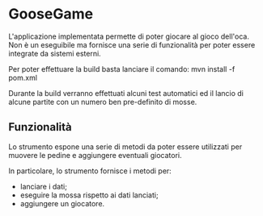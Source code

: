 # GooseGame

L'applicazione implementata permette di poter giocare al gioco dell'oca. Non è un eseguibile ma fornisce una serie di funzionalità per poter essere integrate da sistemi esterni.

Per poter effettuare la build basta lanciare il comando: mvn install -f pom.xml

Durante la build verranno effettuati alcuni test automatici ed il lancio di alcune partite con un numero ben pre-definito di mosse.

## Funzionalità

Lo strumento espone una serie di metodi da poter essere utilizzati per muovere le pedine e aggiungere eventuali giocatori.

In particolare, lo strumento fornisce i metodi per:

- lanciare i dati;
- eseguire la mossa rispetto ai dati lanciati;
- aggiungere un giocatore.
